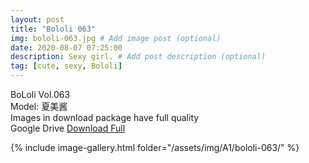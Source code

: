 ```yaml
---
layout: post
title: "Bololi 063"
img: bololi-063.jpg # Add image post (optional)
date: 2020-08-07 07:25:00
description: Sexy girl. # Add post description (optional)
tag: [cute, sexy, Bololi]
---
```

BoLoli Vol.063  
Model: 夏美酱                                        
Images in download package have full quality                    
Google Drive [Download Full](http://gestyy.com/ewPoEQ)

{% include image-gallery.html folder="/assets/img/A1/bololi-063/" %}
